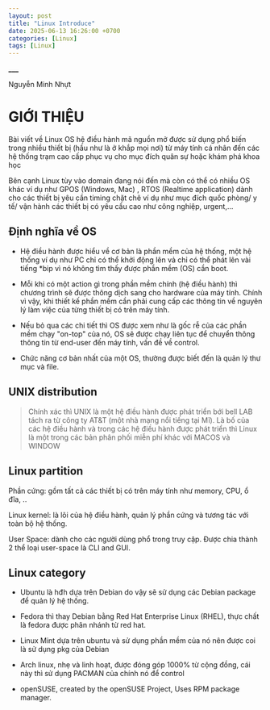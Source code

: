 ```yaml
---
layout: post
title: "Linux Introduce"
date: 2025-06-13 16:26:00 +0700
categories: [Linux]
tags: [Linux]
---
```


**\_\_\_**

Nguyễn Minh Nhựt

# GIỚI THIỆU

Bài viết về Linux OS hệ điều hành mã nguồn mở được sử dụng phổ biến
trong nhiều thiết bị (hầu như là ở khắp mọi nơi) từ máy tính cá nhân đến
các hệ thống trạm cao cấp phục vụ cho mục đích quân sự hoặc khám phá
khoa học

Bên cạnh Linux tùy vào domain đang nói đến mà còn có thể có nhiều OS
khác ví dụ như GPOS (Windows, Mac) , RTOS (Realtime application) dành
cho các thiết bị yêu cần timing chặt chẽ ví dụ như mục đích quốc phòng/
y tế/ vận hành các thiết bị có yêu cầu cao như công nghiệp, urgent,\...

## Định nghĩa về OS

- Hệ điều hành được hiểu về cơ bản là phần mềm của hệ thống, một hệ
  thống ví dụ như PC chỉ có thể khởi động lên vả chỉ có thể phát lên vài
  tiếng \*bip vì nó không tìm thấy được phần mềm (OS) cần boot.

- Mỗi khi có một action gì trong phần mềm chính (hệ điều hành) thì
  chương trình sẽ được thông dịch sang cho hardware của máy tính. Chính
  vì vậy, khi thiết kế phần mềm cần phải cung cấp các thông tin về
  nguyên lý làm việc của từng thiết bị có trên máy tính.

- Nếu bỏ qua các chi tiết thì OS được xem như là gốc rễ của các phần mềm
  chạy "on-top" của nó, OS sẽ được chạy liên tục để chuyển thông thông
  tin từ end-user đến máy tính, vấn đề về control.

- Chức năng cơ bản nhất của một OS, thường được biết đến là quản lý thư
  mục và file.

## UNIX distribution

> Chính xác thì UNIX là một hệ điều hành được phát triển bới bell LAB
> tách ra từ công ty AT&T (một nhà mạng nổi tiếng tại Mĩ). Là bố của các
> hệ điều hành và trong các hệ điều hành được phát triển thì Linux là
> một trong các bản phân phối miễn phí khác với MACOS và WINDOW

## Linux partition

Phần cứng: gồm tất cả các thiết bị có trên máy tính như memory, CPU, ổ
đĩa, ..

Linux kernel: là lõi của hệ điều hành, quản lý phần cứng và tương tác
với toàn bộ hệ thống.

User Space: dành cho các người dùng phổ trong truy cập. Được chia thành
2 thể loại user-space là CLI and GUI.

## Linux category

- Ubuntu là hđh dựa trên Debian do vậy sẽ sử dụng các Debian package để
  quản lý hệ thống.

- Fedora thì thay Debian bằng Red Hat Enterprise Linux (RHEL), thực chất
  là fedora được phân nhánh từ red hat.

- Linux Mint dựa trên ubuntu và sử dụng phần mềm của nó nên được coi là
  sử dụng pkg của Debian

- Arch linux, nhẹ và linh hoạt, được đóng góp 1000% từ cộng đồng, cái
  này thì sử dụng PACMAN của chính nó để control

- openSUSE, created by the openSUSE Project, Uses RPM package manager.
